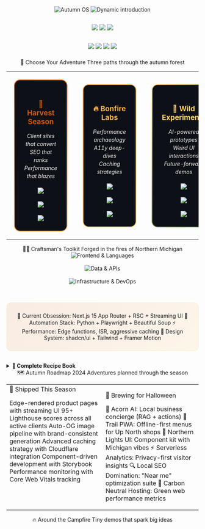 <!-- README.md — AUTUMN OS: Peak Fall Edition for @thuggys -->
<!-- Palette: Maple #D35400 • Cider #FFB347 • Maize #FFD166 • Pine #2E4F2F • Bark #5A3825 • Night #0D1117 • Fog #F5F1EB -->
<div align="center">
<!-- CINEMATIC HEADER -->
<picture>
  <source media="(prefers-color-scheme: dark)" srcset="https://capsule-render.vercel.app/api?type=waving&height=280&text=AUTUMN%20OS&fontSize=65&fontColor=fff7e6&desc=Where%20Code%20Meets%20Crisp%20October%20Air&descSize=18&descAlign=50&descAlignY=75&color=gradient&customColorList=0D1117,5A3825,D35400,FFB347&animation=fadeIn&stroke=FFD166&strokeWidth=2" />
  <img src="https://capsule-render.vercel.app/api?type=waving&height=280&text=AUTUMN%20OS&fontSize=65&fontColor=5A3825&desc=Where%20Code%20Meets%20Crisp%20October%20Air&descSize=18&descAlign=50&descAlignY=75&color=gradient&customColorList=F5F1EB,FFD166,FFB347,D35400&animation=fadeIn&stroke=2E4F2F&strokeWidth=2" alt="Autumn OS"/>
</picture>
<!-- DYNAMIC TYPING WITH SEASONAL FLAIR -->
<img src="https://readme-typing-svg.herokuapp.com?font=Fira+Code&size=22&duration=3000&pause=800&color=D35400&center=true&vCenter=true&multiline=true&width=900&height=120&lines=%F0%9F%8D%82%20THUGGYS%20%E2%80%A2%20Next.js+Craftsman%20%E2%80%A2%20October+2024;%F0%9F%A7%A0%20Building+digital+experiences+that+warm+like+cider;%E2%9A%A1%20Edge-first+architecture+%7C+Python+automation+%7C+UI+magic;%F0%9F%8D%81%20Shipping+faster+than+leaves+falling..." alt="Dynamic introduction"/>
<!-- ATMOSPHERIC BADGES -->
<div style="margin: 30px 0;">
<img src="https://img.shields.io/badge/%F0%9F%8D%81%20Season-Peak%20Fall%202024-D35400?style=for-the-badge&labelColor=0D1117&logo=data:image/svg+xml;base64,PHN2ZyB3aWR0aD0iMjQiIGhlaWdodD0iMjQiIHZpZXdCb3g9IjAgMCAyNCAyNCIgZmlsbD0ibm9uZSIgeG1sbnM9Imh0dHA6Ly93d3cudzMub3JnLzIwMDAvc3ZnIj4KPHBhdGggZD0iTTEyIDJMMTMuMDkgOC4yNkwyMCA5TDEzLjA5IDE1Ljc0TDEyIDIyTDEwLjkxIDE1Ljc0TDQgOUwxMC45MSA4LjI2TDEyIDJaIiBmaWxsPSIjRkZEMTY2Ii8+Cjwvc3ZnPgo=">
<img src="https://img.shields.io/badge/%F0%9F%8C%B2%20Location-Northern%20Michigan-2E4F2F?style=for-the-badge&labelColor=0D1117">
<img src="https://img.shields.io/badge/%E2%98%95%20Fuel-Apple%20Cider%20+%20Code-FFB347?style=for-the-badge&labelColor=0D1117">
</div>
<div style="margin: 20px 0;">
<img src="https://img.shields.io/badge/Next.js%2015-RSC%20%E2%80%A2%20Streaming-black?style=for-the-badge&logo=next.js&logoColor=white&labelColor=0D1117">
<img src="https://img.shields.io/badge/Python-Automation%20Wizard-3776AB?style=for-the-badge&logo=python&logoColor=white&labelColor=0D1117">
<img src="https://img.shields.io/badge/Vercel-Production%20Ready-000000?style=for-the-badge&logo=vercel&logoColor=white&labelColor=0D1117">
<img src="https://img.shields.io/badge/Status-%E2%9A%A1%20Shipping%20Daily-FFD166?style=for-the-badge&labelColor=0D1117">
</div>
<!-- ENCHANTED DIVIDER -->
<picture>
  <source media="(prefers-color-scheme: dark)" srcset="https://raw.githubusercontent.com/andreasbm/readme/master/assets/lines/dark.png">
  <img src="https://raw.githubusercontent.com/andreasbm/readme/master/assets/lines/colored.png" width="100%" height="3" alt="divider">
</picture>
</div>

<div align="center">
🍂 Choose Your Adventure
Three paths through the autumn forest
</div>
<table align="center" width="100%">
  <tr>
    <td align="center" width="33%" style="padding: 20px;">
      <div style="background: linear-gradient(135deg, #D35400, #FFB347); border-radius: 16px; padding: 2px;">
        <div style="background: #0D1117; border-radius: 14px; padding: 25px;">
          <h3 style="color: #D35400; margin-bottom: 15px;">🎃 <strong>Harvest Season</strong></h3>
          <p style="color: #F5F1EB; margin-bottom: 20px; font-size: 14px; line-height: 1.5;">
            <em>Client sites that convert<br/>
            SEO that ranks<br/>
            Performance that blazes</em>
          </p>
          <div style="margin: 20px 0;">
            <img src="https://img.shields.io/badge/Lighthouse-95%2B%20Scores-D35400?style=flat-square&labelColor=000">
            <br><br>
            <img src="https://img.shields.io/badge/Clients-Growing%20MRR-FFB347?style=flat-square&labelColor=000">
          </div>
          <a href="https://www.cherrycapitalweb.com/">
            <img src="https://img.shields.io/badge/View%20Portfolio-D35400?style=for-the-badge&labelColor=0D1117&logo=external-link&logoColor=white">
          </a>
        </div>
      </div>
    </td>
    <td align="center" width="33%" style="padding: 20px;">
      <div style="background: linear-gradient(135deg, #FFB347, #FFD166); border-radius: 16px; padding: 2px;">
        <div style="background: #0D1117; border-radius: 14px; padding: 25px;">
          <h3 style="color: #FFB347; margin-bottom: 15px;">🔥 <strong>Bonfire Labs</strong></h3>
          <p style="color: #F5F1EB; margin-bottom: 20px; font-size: 14px; line-height: 1.5;">
            <em>Performance archaeology<br/>
            A11y deep-dives<br/>
            Caching strategies</em>
          </p>
          <div style="margin: 20px 0;">
            <img src="https://img.shields.io/badge/Speed-Core%20Web%20Vitals-FFB347?style=flat-square&labelColor=000">
            <br><br>
            <img src="https://img.shields.io/badge/Focus-UX%20Optimization-FFD166?style=flat-square&labelColor=000">
          </div>
          <a href="https://www.cherrycapitalweb.com/#contact">
            <img src="https://img.shields.io/badge/Start%20Project-FFB347?style=for-the-badge&labelColor=0D1117&logo=rocket&logoColor=white">
          </a>
        </div>
      </div>
    </td>
    <td align="center" width="33%" style="padding: 20px;">
      <div style="background: linear-gradient(135deg, #FFD166, #2E4F2F); border-radius: 16px; padding: 2px;">
        <div style="background: #0D1117; border-radius: 14px; padding: 25px;">
          <h3 style="color: #FFD166; margin-bottom: 15px;">🌲 <strong>Wild Experiments</strong></h3>
          <p style="color: #F5F1EB; margin-bottom: 20px; font-size: 14px; line-height: 1.5;">
            <em>AI-powered prototypes<br/>
            Weird UI interactions<br/>
            Future-forward demos</em>
          </p>
          <div style="margin: 20px 0;">
            <img src="https://img.shields.io/badge/AI-RAG%20%2B%20Actions-FFD166?style=flat-square&labelColor=000">
            <br><br>
            <img src="https://img.shields.io/badge/Status-Always%20Building-2E4F2F?style=flat-square&labelColor=000">
          </div>
          <a href="https://github.com/thuggys?tab=repositories">
            <img src="https://img.shields.io/badge/Explore%20Code-FFD166?style=for-the-badge&labelColor=0D1117&logo=github&logoColor=white">
          </a>
        </div>
      </div>
    </td>
  </tr>
</table>

<div align="center">
🧙‍♂️ Craftsman's Toolkit
Forged in the fires of Northern Michigan
<br/>
<!-- SKILL ICONS WITH ENHANCED SPACING -->
<img src="https://skillicons.dev/icons?i=react,nextjs,typescript,js,python,nodejs,html,css,tailwind" alt="Frontend & Languages" title="Frontend & Languages"/>
<br/><br/>
<img src="https://skillicons.dev/icons?i=graphql,postgres,mongodb,firebase,redis,prisma,supabase" alt="Data & APIs" title="Data & APIs"/>
<br/><br/>
<img src="https://skillicons.dev/icons?i=aws,vercel,cloudflare,docker,githubactions,git" alt="Infrastructure & DevOps" title="Infrastructure & DevOps"/>
<br/><br/>
<!-- FEATURED STACK HIGHLIGHT -->
<div style="background: linear-gradient(135deg, rgba(211, 84, 0, 0.1), rgba(255, 179, 71, 0.1)); border-radius: 12px; padding: 25px; margin: 30px auto; max-width: 600px; border: 1px solid rgba(255, 209, 102, 0.2);">
🎯 Current Obsession: Next.js 15 App Router + RSC + Streaming UI
🐍 Automation Stack: Python + Playwright + Beautiful Soup
⚡ Performance: Edge functions, ISR, aggressive caching
🎨 Design System: shadcn/ui + Tailwind + Framer Motion
</div>
</div>
<details>
<summary><strong>🧾 Complete Recipe Book</strong></summary>
Frontend Alchemy

Framework: Next.js 15 (App Router, RSC, Server Actions, Streaming)
State: Zustand, TanStack Query, React Hook Form
UI: shadcn/ui, Tailwind CSS, Framer Motion, Lucide Icons
Performance: Bundle analysis, code splitting, lazy loading

Backend Sorcery

API: Next.js Route Handlers, tRPC, GraphQL
Database: Vercel Postgres, Prisma ORM, Redis cache
Auth: NextAuth.js, Clerk, custom JWT strategies
Jobs: Background tasks, cron jobs, webhooks

Infrastructure Magic

Deploy: Vercel (Edge Runtime, Serverless Functions)
CDN: Cloudflare (Proxy, DNS, Cache Rules, Analytics)
Monitoring: Vercel Analytics, Sentry, LogTail
CI/CD: GitHub Actions, automated testing, preview deploys

Automation Spells

Scraping: Playwright, Puppeteer, Beautiful Soup
Images: Pillow, Sharp, automated optimization
Data: Pandas, ETL pipelines, CSV processing
SEO: Automated sitemaps, schema markup, OG images

</details>

<div align="center">
🗺️ Autumn Roadmap 2024
Adventures planned through the season
</div>
<table width="100%">
  <tr>
    <td width="50%" valign="top">
🍂 Shipped This Season

 Edge-rendered product pages with streaming UI
 95+ Lighthouse scores across all active clients
 Auto-OG image pipeline with brand-consistent generation
 Advanced caching strategy with Cloudflare integration
 Component-driven development with Storybook
 Performance monitoring with Core Web Vitals tracking
  </td>
  <td width="50%" valign="top">


🎃 Brewing for Halloween

 🤖 Acorn AI: Local business concierge (RAG + actions)
 📱 Trail PWA: Offline-first menus for Up North shops
 🎨 Northern Lights UI: Component kit with Michigan vibes
 ⚡ Serverless Analytics: Privacy-first visitor insights
 🔍 Local SEO Domination: "Near me" optimization suite
 🌲 Carbon Neutral Hosting: Green web performance metrics
  </td>
</tr>


</table>

<div align="center">
🔥 Around the Campfire
Tiny demos that spark big ideas
</div>
